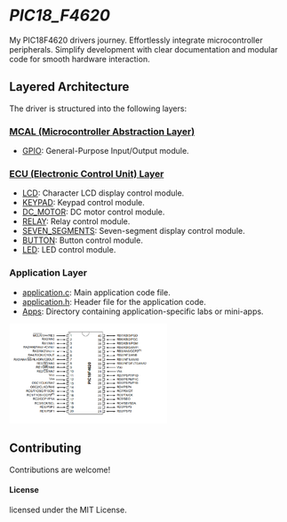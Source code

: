 # *PIC18_F4620*
My PIC18F4620 drivers journey. Effortlessly integrate microcontroller peripherals. Simplify development with clear documentation and modular code for smooth hardware interaction.

## Layered Architecture
The driver is structured into the following layers:

### [MCAL (Microcontroller Abstraction Layer)](MCAL/)
- [GPIO](MCAL/GPIO/): General-Purpose Input/Output module.

### [ECU (Electronic Control Unit) Layer](ECU/)
- [LCD](ECU/LCD/): Character LCD display control module.
- [KEYPAD](ECU/KEYPAD/): Keypad control module.
- [DC_MOTOR](ECU/DC_MOTOR/): DC motor control module.
- [RELAY](ECU/RELAY/): Relay control module.
- [SEVEN_SEGMENTS](ECU/SEVEN_SEGMENTS/): Seven-segment display control module.
- [BUTTON](ECU/BUTTON/): Button control module.
- [LED](ECU/LED/): LED control module.

### Application Layer
- [application.c](application.c): Main application code file.
- [application.h](application.h): Header file for the application code.
- [Apps](Apps/): Directory containing application-specific labs or mini-apps.

<div style="text-align: right; padding-right: 220px;">
  <img src="Apps/Supplementary/PinDiagram.png" alt="Pin Diagram" width="600">
</div>

## Contributing
Contributions are welcome!

#### License
licensed under the MIT License.


